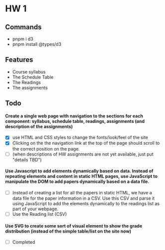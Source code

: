 # HW 1

## Commands

- pnpm i d3
- pnpm install @types/d3

## Features

- Course syllabus
- The Schedule Table
- The Readings
- The assignments

## Todo

#### Create a single web page with navigation to the sections for each component: syllabus, schedule table, readings, assignments (and description of the assignments)

- [x] use HTML and CSS styles to change the fonts/look/feel of the site
- [x] Clicking on the the navigation link at the top of the page should scroll to the correct position on the page.
- [ ] (when descriptions of HW assignments are not yet available, just put "details TBD")

#### Use Javascript to add elements dynamically based on data. Instead of repeating elements and content in static HTML pages, use JavaScript to manipulate the DOM to add papers dynamically based on a data file.

- [ ] Instead of creating a list for all the papers in static HTML, we have a data file for the paper information in a CSV. Use this CSV and parse it using JavaScript to add the elements dynamically to the readings list as part of your webpage.
- [ ] Use the Reading list (CSV)

#### Use SVG to create some sort of visual element to show the grade distribution (instead of the simple table/list on the site now)

- [ ] Completed
